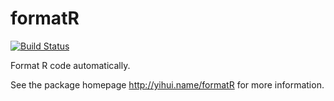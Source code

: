 # formatR

[![Build Status](https://travis-ci.org/yihui/formatR.png)](https://travis-ci.org/yihui/formatR)

Format R code automatically.

See the package homepage <http://yihui.name/formatR> for more information.
